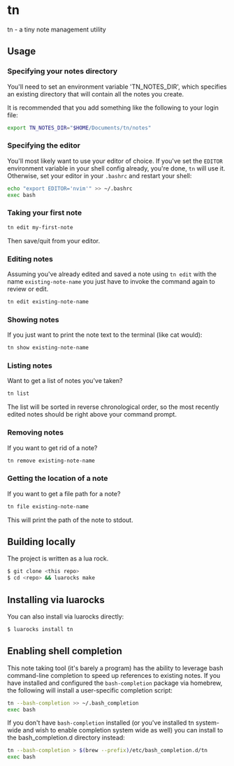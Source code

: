# tn
tn - a tiny note management utility

## Usage

### Specifying your notes directory

You'll need to set an environment variable 'TN_NOTES_DIR', which specifies an
existing directory that will contain all the notes you create. 

It is recommended that you add something like the following to your login file:

```bash
export TN_NOTES_DIR="$HOME/Documents/tn/notes"
```

### Specifying the editor

You'll most likely want to use your editor of choice. If you've set the 
`EDITOR` environment variable in your shell config already, you're done, `tn`
will use it. Otherwise, set your editor in your `.bashrc` and restart your
shell:

```bash
echo "export EDITOR='nvim'" >> ~/.bashrc
exec bash
```

### Taking your first note

```bash
tn edit my-first-note
```

Then save/quit from your editor. 

### Editing notes

Assuming you've already edited and saved a note using `tn edit` with the name
`existing-note-name` you just have to invoke the command again to review or
edit.

```bash
tn edit existing-note-name
```

### Showing notes

If you just want to print the note text to the terminal (like cat would):

```bash
tn show existing-note-name
```

### Listing notes

Want to get a list of notes you've taken? 

```bash
tn list
```

The list will be sorted in reverse chronological order, so the most recently
edited notes should be right above your command prompt.

### Removing notes

If you want to get rid of a note? 

```bash
tn remove existing-note-name
```

### Getting the location of a note

If you want to get a file path for a note? 

```bash
tn file existing-note-name
```

This will print the path of the note to stdout. 

## Building locally

The project is written as a lua rock. 

```bash
$ git clone <this repo>
$ cd <repo> && luarocks make
```

## Installing via luarocks

You can also install via luarocks directly:
```bash
$ luarocks install tn
```

## Enabling shell completion

This note taking tool (it's barely a program) has the ability to leverage bash
command-line completion to speed up references to existing notes. If you have
installed and configured the `bash-completion` package via homebrew, the
following will install a user-specific completion script: 

```bash
tn --bash-completion >> ~/.bash_completion 
exec bash
```

If you don't have `bash-completion` installed (or you've installed tn
system-wide and wish to enable completion system wide as well) you can 
install to the bash_completion.d directory instead: 

```bash
tn --bash-completion > $(brew --prefix)/etc/bash_completion.d/tn 
exec bash
```
